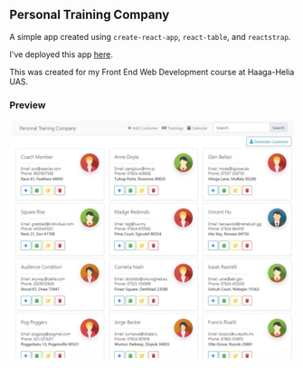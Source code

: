 ## Personal Training Company
A simple app created using `create-react-app`, `react-table`, and `reactstrap`.

I've deployed this app [here](http://myy.haaga-helia.fi/~a1703070/FrontEnd/PersonalTrainer/).

This was created for my Front End Web Development course at Haaga-Helia UAS.

### Preview
![screenshots](https://github.com/wes337/FrontEndDevelopment-PersonalTraining/blob/master/screenshots/1.JPG?raw=true "Screenshot")